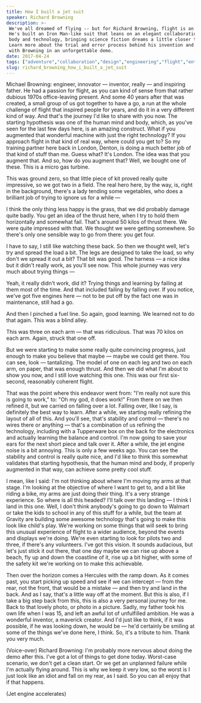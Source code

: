 ```yaml
---
title: How I built a jet suit
speaker: Richard Browning
description: >-
 We've all dreamed of flying -- but for Richard Browning, flight is an obsession.
 He's built an Iron Man-like suit that leans on an elegant collaboration of mind,
 body and technology, bringing science fiction dreams a little closer to reality.
 Learn more about the trial and error process behind his invention and take flight
 with Browning in an unforgettable demo.
date: 2017-04-24
tags: ["adventure","collaboration","design","engineering","flight","entrepreneur","future","innovation","invention","motivation","demo","potential","technology"]
slug: richard_browning_how_i_built_a_jet_suit
---
```


Michael Browning: engineer, innovator — inventor, really — and inspiring father. He had a
passion for flight, as you can kind of sense from that rather dubious 1970s office-leaving
present. And some 40 years after that was created, a small group of us got together to
have a go, a run at the whole challenge of flight that inspired people for years, and do
it in a very different kind of way. And that's the journey I'd like to share with you
now. The starting hypothesis was one of the human mind and body, which, as you've seen for
the last few days here, is an amazing construct. What if you augmented that wonderful
machine with just the right technology? If you approach flight in that kind of real way,
where could you get to? So my training partner here back in London, Denton, is doing a much
better job of that kind of stuff than me. Guess what? It's London. The idea was that you
augment that. And so, how do you augment that? Well, we bought one of these. This is a
micro gas turbine.

This was ground zero, so that little piece of kit proved really quite impressive, so we
got two in a field. The real hero here, by the way, is, right in the background, there's a
lady tending some vegetables, who does a brilliant job of trying to ignore us for a while
—

I think the only thing less happy is the grass, that we did probably damage quite
badly. You get an idea of the thrust here, when I try to hold them horizontally and
somewhat fail. That's around 50 kilos of thrust there. We were quite impressed with that.
We thought we were getting somewhere. So there's only one sensible way to go from there:
you get four.

I have to say, I still like watching these back. So then we thought well, let's try and
spread the load a bit. The legs are designed to take the load, so why don't we spread it
out a bit? That bit was good. The harness — a nice idea but it didn't really work, as
you'll see now. This whole journey was very much about trying things —

Yeah, it really didn't work, did it? Trying things and learning by failing at them most of
the time. And that included failing by falling over. If you notice, we've got five engines
here — not to be put off by the fact one was in maintenance, still had a
go.

And then I pinched a fuel line. So again, good learning. We learned not to do that
again. This was a blind alley.

This was three on each arm — that was ridiculous. That was 70 kilos on each arm. Again,
struck that one off.

But we were starting to make some really quite convincing progress, just enough to make
you believe that maybe — maybe we could get there. You can see, look — tantalizing. The
model of one on each leg and two on each arm, on paper, that was enough thrust. And then
we did what I'm about to show you now, and I still love watching this one. This was our
first six-second, reasonably coherent flight.

That was the point where this endeavor went from: "I'm really not sure this is going to
work," to: "Oh my god, it does work!" From there on we then refined it, but we carried on
falling over a lot. Falling over, like I say, is definitely the best way to learn. After a
while, we starting really refining the layout of all of this. And you'll see, that's
stability and control — there's no wires there or anything — that's a combination of us
refining the technology, including with a Tupperware box on the back for the electronics
and actually learning the balance and control. I'm now going to save your ears for the next
short piece and talk over it. After a while, the jet engine noise is a bit annoying. This
is only a few weeks ago. You can see the stability and control is really quite nice, and
I'd like to think this somewhat validates that starting hypothesis, that the human mind
and body, if properly augmented in that way, can achieve some pretty cool
stuff.

I mean, like I said: I'm not thinking about where I'm moving my arms at that stage. I'm
looking at the objective of where I want to get to, and a bit like riding a bike, my arms
are just doing their thing. It's a very strange experience. So where is all this
headed? I'll talk over this landing — I think I land in this one. Well, I don't think
anybody's going to go down to Walmart or take the kids to school in any of this stuff for
a while, but the team at Gravity are building some awesome technology that's going to make
this look like child's play. We're working on some things that will seek to bring this
unusual experience of flight to a wider audience, beyond the events and displays we're
doing. We're even starting to look for pilots two and three, if there's any
volunteers. I've got this vision. It sounds audacious, but let's just stick it out there,
that one day maybe we can rise up above a beach, fly up and down the coastline of it, rise
up a bit higher, with some of the safety kit we're working on to make this
achievable.

Then over the horizon comes a Hercules with the ramp down. As it comes past, you start
picking up speed and see if we can intercept — from the rear, not the front, that would be
a mistake — and then try and land in the back. And as I say, that's a little way off at
the moment. But this is also, if I take a big step back from this, this is also a very
personal journey for me. Back to that lovely photo, or photo in a picture. Sadly, my
father took his own life when I was 15, and left an awful lot of unfulfilled ambition. He
was a wonderful inventor, a maverick creator. And I'd just like to think, if it was
possible, if he was looking down, he would be — he'd certainly be smiling at some of the
things we've done here, I think. So, it's a tribute to him. Thank you very
much.

(Voice-over) Richard Browning: I'm probably more nervous about doing the demo after this.
I've got a lot of things to get done today. Worst-case scenario, we don't get a clean
start. Or we get an unplanned failure while I'm actually flying around. This is why we keep
it very low, so the worst is I just look like an idiot and fall on my rear, as I said. So
you can all enjoy that if that happens.

(Jet engine accelerates)

<!--
ad_duration=3.33
comment_count=38
event="TED2017"
external_start_time=0
has_talk_citation=0
intro_duration=11.82
is_subtitle_required="False"
is_talk_featured="True"
language="en"
language_swap="False"
native_language="en"
number_of_related_talks=6
number_of_speakers=1
number_of_subtitled_videos=25
number_of_tags=13
number_of_talk_download_languages=25
number_of_talk_more_resources=0
number_of_talk_recommendations=0
number_of_talks_take_actions=2
post_ad_duration=0.83
published_timestamp="2017-06-13 15:07:35"
recording_date="2017-04-24"
speaker_description="Founder, Gravity"
speaker_is_published=1
speaker_name="Richard Browning"
talk_more_resources=[]
talk_name="How I built a jet suit"
talks_tags=["adventure","collaboration","design","engineering","flight","entrepreneur","future","innovation","invention","motivation","demo","potential","technology"]
url_audio="https://download.ted.com/talks/RichardBrowning_2017.mp3?apikey=acme-roadrunner"
url_photo_speaker="https://pe.tedcdn.com/images/ted/339d6ec04d28827172275a83ea549af7f5ff37ca_254x191.jpg"
url_photo_talk="https://s3.amazonaws.com/talkstar-photos/uploads/6bf834bc-8090-4045-9814-e0a9c0536660/RichardBrowning_2017-embed.jpg"
url_webpage="https://www.ted.com/talks/richard_browning_how_i_built_a_jet_suit"
video_type_name="TED Stage Talk"
-->